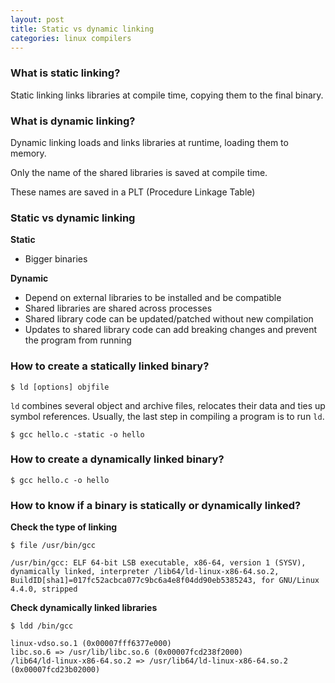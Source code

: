 ```yaml
---
layout: post
title: Static vs dynamic linking
categories: linux compilers
---
```

### What is static linking?

Static linking links libraries at compile time, copying them to the final binary.

### What is dynamic linking?

Dynamic linking loads and links libraries at runtime, loading them to memory.

Only the name of the shared libraries is saved at compile time.

These names are saved in a PLT (Procedure Linkage Table)

### Static vs dynamic linking

**Static**

- Bigger binaries

**Dynamic**

- Depend on external libraries to be installed and be compatible
- Shared libraries are shared across processes
- Shared library code can be updated/patched without new compilation
- Updates to shared library code can add breaking changes and prevent the program from running

### How to create a statically linked binary?

```
$ ld [options] objfile
```

`ld` combines several object and archive files, relocates their data and ties up symbol references. Usually, the last step in compiling a program is to run `ld`.

```
$ gcc hello.c -static -o hello
```

### How to create a dynamically linked binary?

```
$ gcc hello.c -o hello
```

### How to know if a binary is statically or dynamically linked?

**Check the type of linking**

```
$ file /usr/bin/gcc

/usr/bin/gcc: ELF 64-bit LSB executable, x86-64, version 1 (SYSV), dynamically linked, interpreter /lib64/ld-linux-x86-64.so.2, BuildID[sha1]=017fc52acbca077c9bc6a4e8f04dd90eb5385243, for GNU/Linux 4.4.0, stripped
```

**Check dynamically linked libraries**

```
$ ldd /bin/gcc

linux-vdso.so.1 (0x00007fff6377e000)
libc.so.6 => /usr/lib/libc.so.6 (0x00007fcd238f2000)
/lib64/ld-linux-x86-64.so.2 => /usr/lib64/ld-linux-x86-64.so.2 (0x00007fcd23b02000)
```